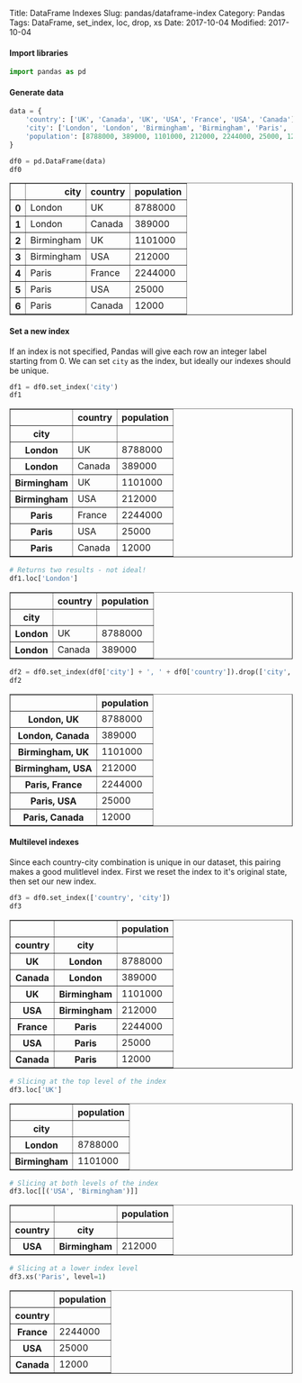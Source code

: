 Title: DataFrame Indexes
Slug: pandas/dataframe-index
Category: Pandas
Tags: DataFrame, set_index, loc, drop, xs
Date: 2017-10-04
Modified: 2017-10-04

#### Import libraries


```python
import pandas as pd
```

#### Generate data


```python
data = {
    'country': ['UK', 'Canada', 'UK', 'USA', 'France', 'USA', 'Canada'],
    'city': ['London', 'London', 'Birmingham', 'Birmingham', 'Paris', 'Paris', 'Paris'],
    'population': [8788000, 389000, 1101000, 212000, 2244000, 25000, 12000]
}

df0 = pd.DataFrame(data)
df0
```




<div>
<style>
    .dataframe thead tr:only-child th {
        text-align: right;
    }

    .dataframe thead th {
        text-align: left;
    }

    .dataframe tbody tr th {
        vertical-align: top;
    }
</style>
<table border="1" class="dataframe">
  <thead>
    <tr style="text-align: right;">
      <th></th>
      <th>city</th>
      <th>country</th>
      <th>population</th>
    </tr>
  </thead>
  <tbody>
    <tr>
      <th>0</th>
      <td>London</td>
      <td>UK</td>
      <td>8788000</td>
    </tr>
    <tr>
      <th>1</th>
      <td>London</td>
      <td>Canada</td>
      <td>389000</td>
    </tr>
    <tr>
      <th>2</th>
      <td>Birmingham</td>
      <td>UK</td>
      <td>1101000</td>
    </tr>
    <tr>
      <th>3</th>
      <td>Birmingham</td>
      <td>USA</td>
      <td>212000</td>
    </tr>
    <tr>
      <th>4</th>
      <td>Paris</td>
      <td>France</td>
      <td>2244000</td>
    </tr>
    <tr>
      <th>5</th>
      <td>Paris</td>
      <td>USA</td>
      <td>25000</td>
    </tr>
    <tr>
      <th>6</th>
      <td>Paris</td>
      <td>Canada</td>
      <td>12000</td>
    </tr>
  </tbody>
</table>
</div>



#### Set a new index
If an index is not specified, Pandas will give each row an integer label starting from 0. We can set `city` as the index, but ideally our indexes should be unique.


```python
df1 = df0.set_index('city')
df1
```




<div>
<style>
    .dataframe thead tr:only-child th {
        text-align: right;
    }

    .dataframe thead th {
        text-align: left;
    }

    .dataframe tbody tr th {
        vertical-align: top;
    }
</style>
<table border="1" class="dataframe">
  <thead>
    <tr style="text-align: right;">
      <th></th>
      <th>country</th>
      <th>population</th>
    </tr>
    <tr>
      <th>city</th>
      <th></th>
      <th></th>
    </tr>
  </thead>
  <tbody>
    <tr>
      <th>London</th>
      <td>UK</td>
      <td>8788000</td>
    </tr>
    <tr>
      <th>London</th>
      <td>Canada</td>
      <td>389000</td>
    </tr>
    <tr>
      <th>Birmingham</th>
      <td>UK</td>
      <td>1101000</td>
    </tr>
    <tr>
      <th>Birmingham</th>
      <td>USA</td>
      <td>212000</td>
    </tr>
    <tr>
      <th>Paris</th>
      <td>France</td>
      <td>2244000</td>
    </tr>
    <tr>
      <th>Paris</th>
      <td>USA</td>
      <td>25000</td>
    </tr>
    <tr>
      <th>Paris</th>
      <td>Canada</td>
      <td>12000</td>
    </tr>
  </tbody>
</table>
</div>




```python
# Returns two results - not ideal!
df1.loc['London']
```




<div>
<style>
    .dataframe thead tr:only-child th {
        text-align: right;
    }

    .dataframe thead th {
        text-align: left;
    }

    .dataframe tbody tr th {
        vertical-align: top;
    }
</style>
<table border="1" class="dataframe">
  <thead>
    <tr style="text-align: right;">
      <th></th>
      <th>country</th>
      <th>population</th>
    </tr>
    <tr>
      <th>city</th>
      <th></th>
      <th></th>
    </tr>
  </thead>
  <tbody>
    <tr>
      <th>London</th>
      <td>UK</td>
      <td>8788000</td>
    </tr>
    <tr>
      <th>London</th>
      <td>Canada</td>
      <td>389000</td>
    </tr>
  </tbody>
</table>
</div>




```python
df2 = df0.set_index(df0['city'] + ', ' + df0['country']).drop(['city', 'country'], axis=1)
df2
```




<div>
<style>
    .dataframe thead tr:only-child th {
        text-align: right;
    }

    .dataframe thead th {
        text-align: left;
    }

    .dataframe tbody tr th {
        vertical-align: top;
    }
</style>
<table border="1" class="dataframe">
  <thead>
    <tr style="text-align: right;">
      <th></th>
      <th>population</th>
    </tr>
  </thead>
  <tbody>
    <tr>
      <th>London, UK</th>
      <td>8788000</td>
    </tr>
    <tr>
      <th>London, Canada</th>
      <td>389000</td>
    </tr>
    <tr>
      <th>Birmingham, UK</th>
      <td>1101000</td>
    </tr>
    <tr>
      <th>Birmingham, USA</th>
      <td>212000</td>
    </tr>
    <tr>
      <th>Paris, France</th>
      <td>2244000</td>
    </tr>
    <tr>
      <th>Paris, USA</th>
      <td>25000</td>
    </tr>
    <tr>
      <th>Paris, Canada</th>
      <td>12000</td>
    </tr>
  </tbody>
</table>
</div>



#### Multilevel indexes
Since each country-city combination is unique in our dataset, this pairing makes a good mulitlevel index. First we reset the index to it's original state, then set our new index.


```python
df3 = df0.set_index(['country', 'city'])
df3
```




<div>
<style>
    .dataframe thead tr:only-child th {
        text-align: right;
    }

    .dataframe thead th {
        text-align: left;
    }

    .dataframe tbody tr th {
        vertical-align: top;
    }
</style>
<table border="1" class="dataframe">
  <thead>
    <tr style="text-align: right;">
      <th></th>
      <th></th>
      <th>population</th>
    </tr>
    <tr>
      <th>country</th>
      <th>city</th>
      <th></th>
    </tr>
  </thead>
  <tbody>
    <tr>
      <th>UK</th>
      <th>London</th>
      <td>8788000</td>
    </tr>
    <tr>
      <th>Canada</th>
      <th>London</th>
      <td>389000</td>
    </tr>
    <tr>
      <th>UK</th>
      <th>Birmingham</th>
      <td>1101000</td>
    </tr>
    <tr>
      <th>USA</th>
      <th>Birmingham</th>
      <td>212000</td>
    </tr>
    <tr>
      <th>France</th>
      <th>Paris</th>
      <td>2244000</td>
    </tr>
    <tr>
      <th>USA</th>
      <th>Paris</th>
      <td>25000</td>
    </tr>
    <tr>
      <th>Canada</th>
      <th>Paris</th>
      <td>12000</td>
    </tr>
  </tbody>
</table>
</div>




```python
# Slicing at the top level of the index
df3.loc['UK']
```




<div>
<style>
    .dataframe thead tr:only-child th {
        text-align: right;
    }

    .dataframe thead th {
        text-align: left;
    }

    .dataframe tbody tr th {
        vertical-align: top;
    }
</style>
<table border="1" class="dataframe">
  <thead>
    <tr style="text-align: right;">
      <th></th>
      <th>population</th>
    </tr>
    <tr>
      <th>city</th>
      <th></th>
    </tr>
  </thead>
  <tbody>
    <tr>
      <th>London</th>
      <td>8788000</td>
    </tr>
    <tr>
      <th>Birmingham</th>
      <td>1101000</td>
    </tr>
  </tbody>
</table>
</div>




```python
# Slicing at both levels of the index
df3.loc[[('USA', 'Birmingham')]]
```




<div>
<style>
    .dataframe thead tr:only-child th {
        text-align: right;
    }

    .dataframe thead th {
        text-align: left;
    }

    .dataframe tbody tr th {
        vertical-align: top;
    }
</style>
<table border="1" class="dataframe">
  <thead>
    <tr style="text-align: right;">
      <th></th>
      <th></th>
      <th>population</th>
    </tr>
    <tr>
      <th>country</th>
      <th>city</th>
      <th></th>
    </tr>
  </thead>
  <tbody>
    <tr>
      <th>USA</th>
      <th>Birmingham</th>
      <td>212000</td>
    </tr>
  </tbody>
</table>
</div>




```python
# Slicing at a lower index level
df3.xs('Paris', level=1)
```




<div>
<style>
    .dataframe thead tr:only-child th {
        text-align: right;
    }

    .dataframe thead th {
        text-align: left;
    }

    .dataframe tbody tr th {
        vertical-align: top;
    }
</style>
<table border="1" class="dataframe">
  <thead>
    <tr style="text-align: right;">
      <th></th>
      <th>population</th>
    </tr>
    <tr>
      <th>country</th>
      <th></th>
    </tr>
  </thead>
  <tbody>
    <tr>
      <th>France</th>
      <td>2244000</td>
    </tr>
    <tr>
      <th>USA</th>
      <td>25000</td>
    </tr>
    <tr>
      <th>Canada</th>
      <td>12000</td>
    </tr>
  </tbody>
</table>
</div>
